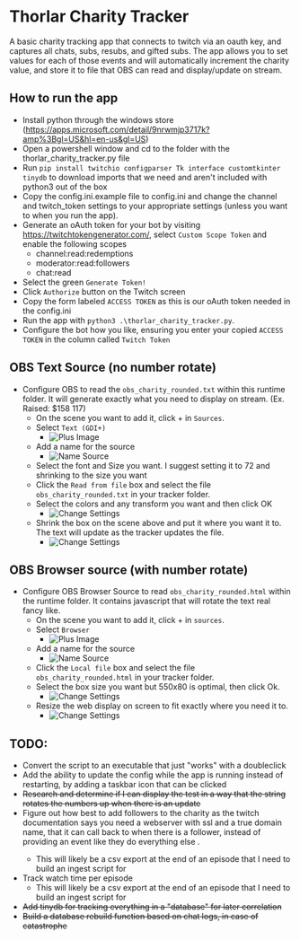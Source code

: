 # Thorlar Charity Tracker

A basic charity tracking app that connects to twitch via an oauth key, and captures all chats, subs, resubs, and gifted subs. The app allows you to set values for each of those events and will automatically increment the charity value, and store it to file that OBS can read and display/update on stream.

## How to run the app
- Install python through the windows store (https://apps.microsoft.com/detail/9nrwmjp3717k?amp%3Bgl=US&hl=en-us&gl=US)
- Open a powershell window and cd to the folder with the thorlar_charity_tracker.py file
- Run ```pip install twitchio configparser Tk interface customtkinter tinydb``` to download imports that we need and aren't included with python3 out of the box
- Copy the config.ini.example file to config.ini and change the channel and twitch_token settings to your appropriate settings (unless you want to when you run the app).
- Generate an oAuth token for your bot by visiting https://twitchtokengenerator.com/, select ```Custom Scope Token``` and enable the following scopes
    - channel:read:redemptions
    - moderator:read:followers
    - chat:read
- Select the green ```Generate Token!```
- Click ```Authorize``` button on the Twitch screen
- Copy the form labeled ```ACCESS TOKEN``` as this is our oAuth token needed in the config.ini
- Run the app with ```python3 .\thorlar_charity_tracker.py```.
- Configure the bot how you like, ensuring you enter your copied ```ACCESS TOKEN``` in the column called ```Twitch Token```

## OBS Text Source (no number rotate)
- Configure OBS to read the ```obs_charity_rounded.txt``` within this runtime folder. It will generate exactly what you need to display on stream. (Ex. Raised: $158 117)
    - On the scene you want to add it, click + in ```Sources```. 
    - Select ```Text (GDI+)```
        - ![Plus Image](https://github.com/HawtDogFlvrWtr/thorlar_charity_tracker/blob/main/git_images/plus_menu.png)
    - Add a name for the source
        - ![Name Source](https://github.com/HawtDogFlvrWtr/thorlar_charity_tracker/blob/main/git_images/create_select_source.png)
    - Select the font and Size you want. I suggest setting it to 72 and shrinking to the size you want
    - Click the ```Read from file``` box and select the file ```obs_charity_rounded.txt``` in your tracker folder.
    - Select the colors and any transform you want and then click OK
        - ![Change Settings](https://github.com/HawtDogFlvrWtr/thorlar_charity_tracker/blob/main/git_images/properties_for.png)
    - Shrink the box on the scene above and put it where you want it to. The text will update as the tracker updates the file.
        - ![Change Settings](https://github.com/HawtDogFlvrWtr/thorlar_charity_tracker/blob/main/git_images/move_text.png)

## OBS Browser source (with number rotate)
- Configure OBS Browser Source to read ```obs_charity_rounded.html``` within the runtime folder. It contains javascript that will rotate the text real fancy like.
    - On the scene you want to add it, click + in ```sources```.
    - Select ```Browser```
        - ![Plus Image](https://github.com/HawtDogFlvrWtr/thorlar_charity_tracker/blob/main/git_images/plus_menu_browser.png)
    - Add a name for the source
        - ![Name Source](https://github.com/HawtDogFlvrWtr/thorlar_charity_tracker/blob/main/git_images/create_select_source.png)
    - Click the ```Local file``` box and select the file ```obs_charity_rounded.html``` in your tracker folder.
    - Select the box size you want but 550x80 is optimal, then click Ok.
        - ![Change Settings](https://github.com/HawtDogFlvrWtr/thorlar_charity_tracker/blob/main/git_images/properties_for_browser.png)
    - Resize the web display on screen to fit exactly where you need it to.
        - ![Change Settings](https://github.com/HawtDogFlvrWtr/thorlar_charity_tracker/blob/main/git_images/move_shrink_text.png)

## TODO:
- Convert the script to an executable that just "works" with a doubleclick
- Add the ability to update the config while the app is running instead of restarting, by adding a taskbar icon that can be clicked
- ~~Research and determine if I can display the test in a way that the string rotates the numbers up when there is an update~~
- Figure out how best to add followers to the charity as the twitch documentation says you need a webserver with ssl and a true domain name, that it can call back to when there is a follower, instead of providing an event like they do everything else <sadface>.
    - This will likely be a csv export at the end of an episode that I need to build an ingest script for
- Track watch time per episode
    - This will likely be a csv export at the end of an episode that I need to build an ingest script for
- ~~Add tinydb for tracking everything in a "database" for later correlation~~
- ~~Build a database rebuild function based on chat logs, in case of catastrophe~~